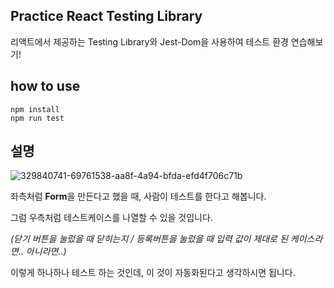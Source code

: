 ## Practice React Testing Library

리액트에서 제공하는 Testing Library와 Jest-Dom을 사용하여 테스트 환경 연습해보기!

## how to use

```
npm install
npm run test
```

## 설명

![329840741-69761538-aa8f-4a94-bfda-efd4f706c71b](https://github.com/keinn51/keinn51/assets/79993356/74331df3-b13e-4083-b53c-c96960c4fff8)


좌측처럼 **Form**을 만든다고 했을 때, 사람이 테스트를 한다고 해봅니다.

그럼 우측처럼 테스트케이스를 나열할 수 있을 것입니다.

_(닫기 버튼을 눌렀을 때 닫히는지 / 등록버튼을 눌렀을 때 입력 값이 제대로 된 케이스라면.. 아니라면..)_

이렇게 하나하나 테스트 하는 것인데, 이 것이 자동화된다고 생각하시면 됩니다.
